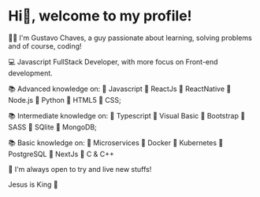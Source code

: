 # Hi👋, welcome to my profile!

🧑🏻 I'm Gustavo Chaves, a guy passionate about learning, solving problems and of course, coding!

💻 Javascript FullStack Developer, with more focus on Front-end development.

📚 Advanced knowledge on:  🔸 Javascript 🔸 ReactJs 🔸 ReactNative 🔸 Node.js 🔸 Python
🔸 HTML5 🔸 CSS;

📚 Intermediate knowledge on: 🔸 Typescript 🔸 Visual Basic 🔸 Bootstrap 🔸 SASS 🔸 SQlite 
🔸 MongoDB;

📚 Basic knowledge on: 🔸 Microservices 🔸 Docker 🔸 Kubernetes 🔸 PostgreSQL 🔸 NextJs 🔸 C & C++

📍 I'm always open to try and live new stuffs!

Jesus is King 👑
